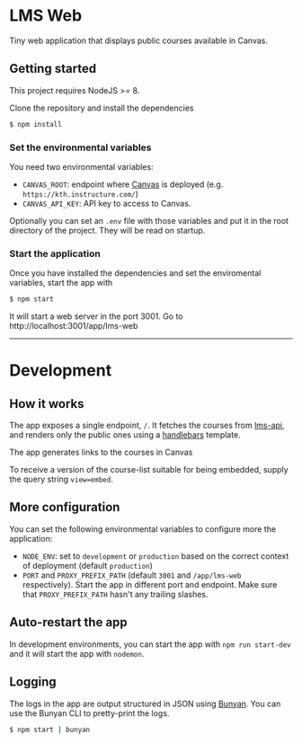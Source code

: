 # LMS Web

Tiny web application that displays public courses available in Canvas.

## Getting started

This project requires NodeJS >= 8.

Clone the repository and install the dependencies

```sh
$ npm install
```

### Set the environmental variables

You need two environmental variables:

- `CANVAS_ROOT`: endpoint where [Canvas] is deployed (e.g. `https://kth.instructure.com/`)
- `CANVAS_API_KEY`: API key to access to Canvas.

Optionally you can set an `.env` file with those variables and put it in the root directory of the project. They will be read on startup.

### Start the application

Once you have installed the dependencies and set the enviromental variables, start the app with

```sh
$ npm start
```

It will start a web server in the port 3001. Go to http://localhost:3001/app/lms-web

---

# Development

## How it works

The app exposes a single endpoint, `/`. It fetches the courses from [lms-api], and renders only the public ones using a [handlebars] template.

The app generates links to the courses in Canvas

To receive a version of the course-list suitable for being embedded, supply the query string `view=embed`.

## More configuration

You can set the following environmental variables to configure more the application:

- `NODE_ENV`: set to `development` or `production` based on the correct context of deployment (default `production`)
- `PORT` and `PROXY_PREFIX_PATH` (default `3001` and `/app/lms-web` respectively). Start the app in different port and endpoint. Make sure that `PROXY_PREFIX_PATH` hasn't any trailing slashes.

## Auto-restart the app

In development environments, you can start the app with `npm run start-dev` and it will start the app with `nodemon`.

## Logging

The logs in the app are output structured in JSON using [Bunyan]. You can use the Bunyan CLI to pretty-print the logs.

```sh
$ npm start | bunyan
```

[canvas]: https://github.com/instructure/canvas-lms
[lms-api]: https://github.com/KTH/lms-api
[bunyan]: https://github.com/trentm/node-bunyan
[handlebars]: https://github.com/wycats/handlebars.js/
